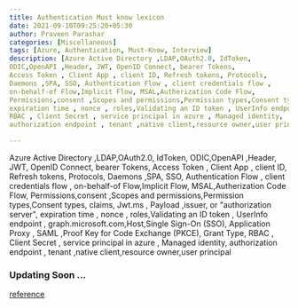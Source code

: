 ```yaml
---
title: Authentication Must know lexicon
date: 2021-09-10T09:25:20+05:30
author: Praveen Parashar
categories: [Miscellaneous]
tags: [Azure, Authentication, Must-Know, Interview]
description: [Azure Active Directory ,LDAP,OAuth2.0, IdToken,
ODIC,OpenAPI ,Header, JWT, OpenID Connect, bearer Tokens,
Access Token , Client App , client ID, Refresh tokens, Protocols,
Daemons ,SPA, SSO, Authentication Flow , client credentials flow ,
on-behalf-of Flow,Implicit Flow, MSAL,Autherization Code Flow,
Permissions,consent ,Scopes and permissions,Permission types,Consent types, claims, Jwt.ms , Payload ,issuer, or "authorization server",
expiration time , nonce , roles,Validating an ID token , UserInfo endpoint , graph.microsoft.com,Host,Single Sign-On (SSO), Application Proxy , SAML ,Proof Key for Code Exchange (PKCE), Grant Type,
RBAC , Client Secret , service principal in azure , Managed identity,
authorization endpoint , tenant ,native client,resource owner,user principal] 

---
```



Azure Active Directory ,LDAP,OAuth2.0, IdToken,
ODIC,OpenAPI ,Header, JWT, OpenID Connect, bearer Tokens,
Access Token , Client App , client ID, Refresh tokens, Protocols,
Daemons ,SPA, SSO, Authentication Flow , client credentials flow ,
on-behalf-of Flow,Implicit Flow, MSAL,Autherization Code Flow,
Permissions,consent ,Scopes and permissions,Permission types,Consent types, claims, Jwt.ms , Payload ,issuer, or "authorization server",
expiration time , nonce , roles,Validating an ID token , UserInfo endpoint , graph.microsoft.com,Host,Single Sign-On (SSO), Application Proxy , SAML ,Proof Key for Code Exchange (PKCE), Grant Type,
RBAC , Client Secret , service principal in azure , Managed identity,
authorization endpoint , tenant ,native client,resource owner,user principal
### Updating Soon ...

<a href = "https://docs.microsoft.com/en-us/azure/active-directory/develop/developer-glossary"> reference </a>